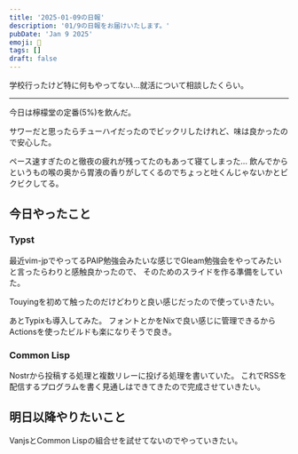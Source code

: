 ```yaml
---
title: '2025-01-09の日報'
description: '01/9の日報をお届けいたします。'
pubDate: 'Jan 9 2025'
emoji: 🦊
tags: []
draft: false
---
```


学校行ったけど特に何もやってない...就活について相談したくらい。

---

今日は檸檬堂の定番(5%)を飲んだ。

サワーだと思ったらチューハイだったのでビックリしたけれど、味は良かったので安心した。

ペース速すぎたのと徹夜の疲れが残ってたのもあって寝てしまった...
飲んでからというもの喉の奥から胃液の香りがしてくるのでちょっと吐くんじゃないかとビクビクしてる。

## 今日やったこと

### Typst

最近vim-jpでやってるPAIP勉強会みたいな感じでGleam勉強会をやってみたいと言ったらわりと感触良かったので、
そのためのスライドを作る準備をしていた。

Touyingを初めて触ったのだけどわりと良い感じだったので使っていきたい。

あとTypixも導入してみた。
フォントとかをNixで良い感じに管理できるからActionsを使ったビルドも楽になりそうで良き。

### Common Lisp

Nostrから投稿する処理と複数リレーに投げる処理を書いていた。
これでRSSを配信するプログラムを書く見通しはできてきたので完成させていきたい。

## 明日以降やりたいこと

VanjsとCommon Lispの組合せを試せてないのでやっていきたい。
